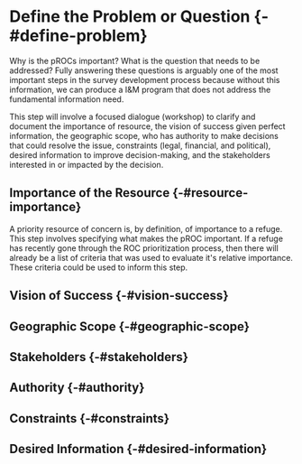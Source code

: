# Define the Problem or Question {-#define-problem}

Why is the pROCs important? What is the question that needs to be addressed? Fully answering these questions is arguably one of the most important steps in the survey development process because without this information, we can produce a I&M program that does not address the fundamental information need. 

This step will involve a focused dialogue (workshop) to clarify and document the importance of resource, the vision of success given perfect information, the geographic scope, who has authority to make decisions that could resolve the issue, constraints (legal, financial, and political), desired information to improve decision-making, and the stakeholders interested in or impacted by the decision. 

## Importance of the Resource {-#resource-importance}
A priority resource of concern is, by definition, of importance to a refuge. This step involves specifying what makes the pROC important. If a refuge has recently gone through the ROC prioritization process, then there will already be a list of criteria that was used to evaluate it's relative importance. These criteria could be used to inform this step.

## Vision of Success {-#vision-success}


## Geographic Scope {-#geographic-scope}


## Stakeholders {-#stakeholders}


## Authority {-#authority}


## Constraints {-#constraints}


## Desired Information {-#desired-information}

